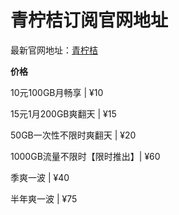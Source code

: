 # 青柠桔订阅官网地址

最新官网地址：[青柠桔](https://nvg.navigationpremium.cc)

**价格**

10元100GB月畅享 | ¥10

15元1月200GB爽翻天 | ¥15

50GB一次性不限时爽翻天 | ¥20

1000GB流量不限时【限时推出】| ¥60

季爽一波 | ¥40

半年爽一波 | ¥75
